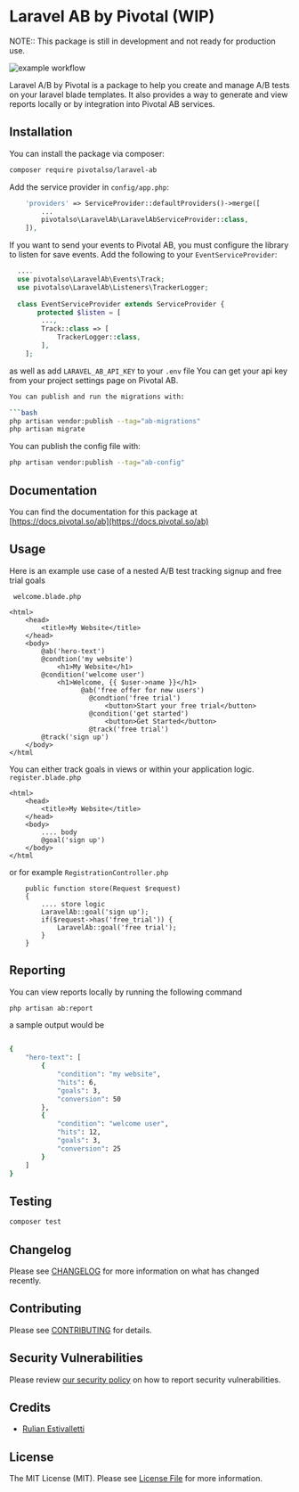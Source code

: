 # Laravel AB by Pivotal (WIP)
NOTE:: This package is still in development and not ready for production use.

![example workflow](https://github.com/pivotalso/laravel-ab/actions/workflows/tests.yml/badge.svg)

Laravel A/B by Pivotal is a package to help you create and manage A/B tests 
on your laravel blade templates. It also provides a way to generate and view reports 
locally or by integration into Pivotal AB services.

## Installation

You can install the package via composer:

```bash
composer require pivotalso/laravel-ab
```
Add the service provider in `config/app.php`:

```php
    'providers' => ServiceProvider::defaultProviders()->merge([
        ...
        pivotalso\LaravelAb\LaravelAbServiceProvider::class,
    ]),
````

If you want to send your events to Pivotal AB, you must configure the library to listen for save events.
Add the following to your `EventServiceProvider`:


```php
  ....
  use pivotalso\LaravelAb\Events\Track;
  use pivotalso\LaravelAb\Listeners\TrackerLogger;
  
  class EventServiceProvider extends ServiceProvider {
       protected $listen = [
        ...,
        Track::class => [
            TrackerLogger::class,
        ],
    ];
```
as well as add `LARAVEL_AB_API_KEY` to your `.env` file
You can get your api key from your project settings page on Pivotal AB.


```bash
You can publish and run the migrations with:

```bash
php artisan vendor:publish --tag="ab-migrations"
php artisan migrate
```

You can publish the config file with:

```bash
php artisan vendor:publish --tag="ab-config"
```

## Documentation
You can find the documentation for this package at [https://docs.pivotal.so/ab](https://docs.pivotal.so/ab)

## Usage
Here is an example use case of a nested A/B test tracking signup and free trial goals

``` welcome.blade.php```
``` 
<html>
    <head>
        <title>My Website</title>
    </head>
    <body>
        @ab('hero-text')
        @condtion('my website')
            <h1>My Website</h1>
        @condition('welcome user')
            <h1>Welcome, {{ $user->name }}</h1> 
                  @ab('free offer for new users')
                    @condtion('free trial')
                        <button>Start your free trial</button>
                    @condition('get started')
                        <button>Get Started</button>      
                    @track('free trial')       
        @track('sign up')
    </body>
</html
```

You can either track goals in views or within your application logic.
``` register.blade.php```
``` 
<html>
    <head>
        <title>My Website</title>
    </head>
    <body>
        .... body
        @goal('sign up')
    </body>
</html
```
or for example
```RegistrationController.php```
```
    public function store(Request $request)
    {
        .... store logic
        LaravelAb::goal('sign up');
        if($request->has('free_trial')) {
            LaravelAb::goal('free trial');
        }
    }
```

## Reporting
You can view reports locally by running the following command
```bash
php artisan ab:report
```
a sample output would be
```bash

{
    "hero-text": [
        {
            "condition": "my website",
            "hits": 6,
            "goals": 3,
            "conversion": 50
        },
        {
            "condition": "welcome user",
            "hits": 12,
            "goals": 3,
            "conversion": 25
        }
    ]
}
```

## Testing

```bash
composer test
```

## Changelog

Please see [CHANGELOG](CHANGELOG.md) for more information on what has changed recently.

## Contributing

Please see [CONTRIBUTING](CONTRIBUTING.md) for details.

## Security Vulnerabilities

Please review [our security policy](../../security/policy) on how to report security vulnerabilities.

## Credits

- [Rulian Estivalletti](https://github.com/82rules)

## License

The MIT License (MIT). Please see [License File](LICENSE.md) for more information.
